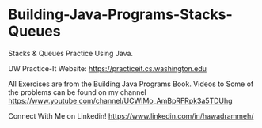 # Building-Java-Programs-Stacks-Queues
Stacks &amp; Queues  Practice Using Java. 

UW Practice-It Website: https://practiceit.cs.washington.edu

All Exercises are from the Building Java Programs Book. Videos to Some of the problems can be found on my channel https://www.youtube.com/channel/UCWIMo_AmBpRFRpk3a5TDUhg

Connect With Me on Linkedin! https://www.linkedin.com/in/hawadrammeh/


